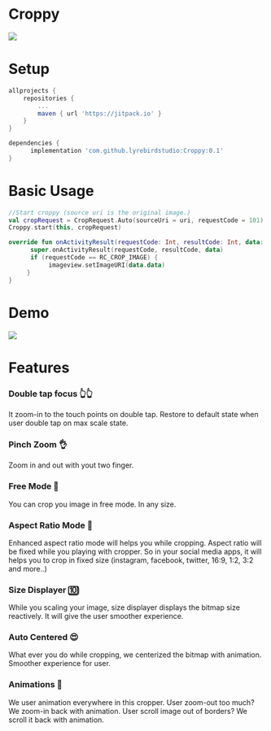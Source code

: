 # Croppy
<img src="https://raw.githubusercontent.com/lyrebirdstudio/Croppy/master/art/art.png"/>

# Setup
```groovy
allprojects {
	repositories {
		...
		maven { url 'https://jitpack.io' }
	}
}
```
```groovy
dependencies {
      implementation 'com.github.lyrebirdstudio:Croppy:0.1'
}
```

# Basic Usage
```kotlin
//Start croppy (source uri is the original image.)
val cropRequest = CropRequest.Auto(sourceUri = uri, requestCode = 101)
Croppy.start(this, cropRequest)
```
```kotlin
override fun onActivityResult(requestCode: Int, resultCode: Int, data: Intent?) {
      super.onActivityResult(requestCode, resultCode, data)
      if (requestCode == RC_CROP_IMAGE) {
           imageview.setImageURI(data.data)
     }
}
```



# Demo
<img src="https://github.com/lyrebirdstudio/Croppy/blob/master/art/artgif.gif?raw=true"/>

# Features

### Double tap focus 👆👆
It zoom-in to the touch points on double tap. Restore to default state when user double tap on max scale state.

### Pinch Zoom 👌
Zoom in and out with yout two finger.

### Free Mode 🤟
You can crop you image in free mode. In any size.

### Aspect Ratio Mode 📱
Enhanced aspect ratio mode will helps you while cropping. Aspect ratio will be fixed while you playing with cropper. So in your social media apps, it will helps you to crop in fixed size (instagram, facebook, twitter, 16:9, 1:2, 3:2 and more..)

### Size Displayer 🔟
While you scaling your image, size displayer displays the bitmap size reactively. It will give the user smoother experience.

### Auto Centered 😍
What ever you do while cropping, we centerized the bitmap with animation. Smoother experience for user.

### Animations 🌟 
We user animation everywhere in this cropper. User zoom-out too much? We zoom-in back with animation. User scroll image out of borders? We scroll it back with animation.





